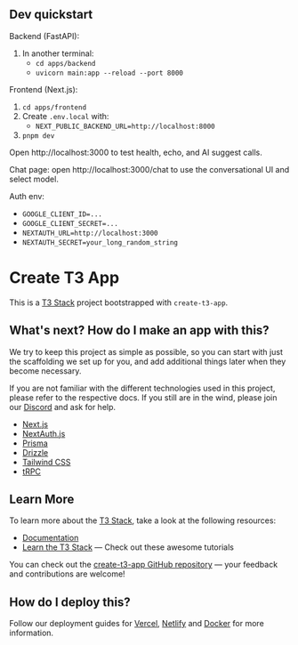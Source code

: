 ## Dev quickstart

Backend (FastAPI):

1. In another terminal:
   - `cd apps/backend`
   - `uvicorn main:app --reload --port 8000`

Frontend (Next.js):

1. `cd apps/frontend`
2. Create `.env.local` with:
   - `NEXT_PUBLIC_BACKEND_URL=http://localhost:8000`
3. `pnpm dev`

Open http://localhost:3000 to test health, echo, and AI suggest calls.

Chat page: open http://localhost:3000/chat to use the conversational UI and select model.

Auth env:

- `GOOGLE_CLIENT_ID=...`
- `GOOGLE_CLIENT_SECRET=...`
- `NEXTAUTH_URL=http://localhost:3000`
- `NEXTAUTH_SECRET=your_long_random_string`

# Create T3 App

This is a [T3 Stack](https://create.t3.gg/) project bootstrapped with `create-t3-app`.

## What's next? How do I make an app with this?

We try to keep this project as simple as possible, so you can start with just the scaffolding we set up for you, and add additional things later when they become necessary.

If you are not familiar with the different technologies used in this project, please refer to the respective docs. If you still are in the wind, please join our [Discord](https://t3.gg/discord) and ask for help.

- [Next.js](https://nextjs.org)
- [NextAuth.js](https://next-auth.js.org)
- [Prisma](https://prisma.io)
- [Drizzle](https://orm.drizzle.team)
- [Tailwind CSS](https://tailwindcss.com)
- [tRPC](https://trpc.io)

## Learn More

To learn more about the [T3 Stack](https://create.t3.gg/), take a look at the following resources:

- [Documentation](https://create.t3.gg/)
- [Learn the T3 Stack](https://create.t3.gg/en/faq#what-learning-resources-are-currently-available) — Check out these awesome tutorials

You can check out the [create-t3-app GitHub repository](https://github.com/t3-oss/create-t3-app) — your feedback and contributions are welcome!

## How do I deploy this?

Follow our deployment guides for [Vercel](https://create.t3.gg/en/deployment/vercel), [Netlify](https://create.t3.gg/en/deployment/netlify) and [Docker](https://create.t3.gg/en/deployment/docker) for more information.
